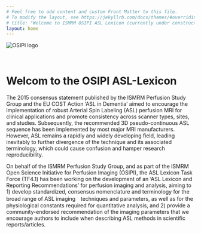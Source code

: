 ```yaml
---
# Feel free to add content and custom Front Matter to this file.
# To modify the layout, see https://jekyllrb.com/docs/themes/#overriding-theme-defaults
# title: "Welcome to ISMRM OSIPI ASL Lexicon (currently under construction)"
layout: home
---
```


![OSIPI logo](https://osipi.github.io/assets/img/logo.png)

&nbsp;&nbsp;  
# Welcom to the OSIPI ASL-Lexicon

The 2015 consensus statement published by the ISMRM Perfusion Study Group and the EU COST Action ‘ASL in Dementia’ aimed to encourage the implementation of robust Arterial Spin Labeling (ASL) perfusion MRI for clinical applications and promote consistency across scanner types, sites, and studies. Subsequently, the recommended 3D pseudo-continuous ASL sequence has been implemented by most major MRI manufacturers. However, ASL remains a rapidly and widely developing field, leading inevitably to further divergence of the technique and its associated terminology, which could cause confusion and hamper research reproducibility.

On behalf of the ISMRM Perfusion Study Group, and as part of the ISMRM Open Science Initiative for Perfusion Imaging (OSIPI), the ASL Lexicon Task Force (TF4.1) has been working on the development of an ‘ASL Lexicon and Reporting Recommendations’ for perfusion imaging and analysis, aiming to 1) develop standardized, consensus nomenclature and terminology for the broad range of ASL imaging　techniques and parameters, as well as for the physiological constants required for quantitative analysis, and 2) provide a community-endorsed recommendation of the imaging parameters that we encourage authors to include when describing ASL methods in scientific reports/articles.

&nbsp;&nbsp;
